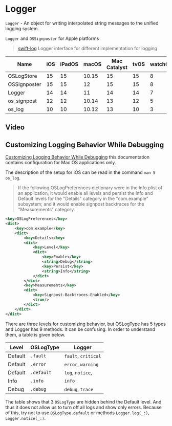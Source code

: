 # Logger

`Logger` - An object for writing interpolated string messages to the unified logging system. 

`Logger` and `OSSignposter` for Apple platforms

> [swift-log](https://github.com/apple/swift-log) Logger interface for different implementation for logging

Name         | iOS | iPadOS | macOS | Mac Catalyst | tvOS | watchOS | visionOS
-------------|-----|--------|-------|--------------|------|---------|---------
OSLogStore   | 15  | 15     | 10.15 | 15           | 15   | 8       | 1
OSSignposter | 15  | 15     | 12    | 15           | 15   | 8       | 1
Logger       | 14  | 14     | 11    | 14           | 14   | 7       | 1
os_signpost  | 12  | 12     | 10.14 | 13           | 12   | 5       | 1
os_log       | 10  | 10     | 10.12 | 13           | 10   | 3       | 1


## Video

## Customizing Logging Behavior While Debugging

[Customizing Logging Behavior While Debugging](https://developer.apple.com/documentation/os/logging/customizing_logging_behavior_while_debugging?language=swift) this documentation contains configuration for Mac OS applications only. 

The description of the setup for iOS can be read in the command `man 5 os_log`. 

> If the following OSLogPreferences dictionary were in the Info.plist of an application, it would enable all levels and persist the Info and Default levels for the "Details" category in the "com.example" subsystem; and it would enable signpost backtraces for the "Measurements" category.

```xml
<key>OSLogPreferences</key>
<dict>
    <key>com.example</key>
    <dict>
        <key>Details</key>
        <dict>
            <key>Level</key>
            <dict>
                <key>Enable</key>
                <string>Debug</string>
                <key>Persist</key>
                <string>Info</string>
            </dict>
        </dict>
        <key>Measurements</key>
        <dict>
            <key>Signpost-Backtraces-Enabled</key>
            <true/>
        </dict>
    </dict>
</dict>
```

There are three levels for customizing behavior, but OSLogType has 5 types and Logger has 9 methods. It can be confusing. In order to understand them, a table is given below.

Level   | OSLogType  | Logger
--------|------------|--------------------
Default | `.fault`   | `fault`, `critical`  
Default | `.error`   | `error`, `warning`  
Default | `.default` | `log`, `notice`,  
Info    | `.info`    | `info`
Debug   | `.debug`   | `debug`, `trace`

The table shows that 3 `OSLogType` are hidden behind the Default level. And thus it does not allow us to turn off all logs and show only errors. Because of this, try not to use `OSLogType.default` or methods `Logger.log(_:)`, `Logger.notice(_:)`.

